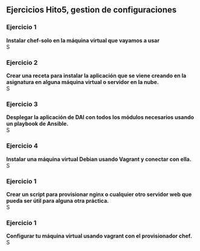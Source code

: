 ## Ejercicios Hito5, gestion de configuraciones

### Ejercicio 1
**Instalar chef-solo en la máquina virtual que vayamos a usar**  
S


### Ejercicio 2
**Crear una receta para instalar la aplicación que se viene creando en la asignatura en alguna máquina virtual o servidor en la nube.**  
S


### Ejercicio 3
**Desplegar la aplicación de DAI con todos los módulos necesarios usando un playbook de Ansible.**  
S


### Ejercicio 4
**Instalar una máquina virtual Debian usando Vagrant y conectar con ella.**  
S


### Ejercicio 1
**Crear un script para provisionar nginx o cualquier otro servidor web que pueda ser útil para alguna otra práctica.**  
S


### Ejercicio 1
**Configurar tu máquina virtual usando vagrant con el provisionador chef.**  
S

